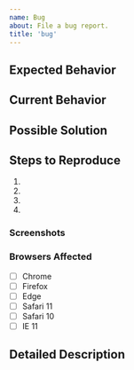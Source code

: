```yaml
---
name: Bug
about: File a bug report.
title: 'bug'
---
```


## Expected Behavior

<!--- Tell us what should happen -->

## Current Behavior

<!--- Tell us what happens instead of the expected behavior -->

## Possible Solution

<!--- Not obligatory, but suggest a fix/reason for the bug, -->

## Steps to Reproduce

<!--- Provide a link to a live example, or an unambiguous set of steps to -->
<!--- reproduce this bug. Include code to reproduce, if relevant -->

1.
2.
3.
4.

### Screenshots

<!--- Provide any screenshots or links to deployments -->

### Browsers Affected

<!-- Check all that apply -->

- [ ] Chrome
- [ ] Firefox
- [ ] Edge
- [ ] Safari 11
- [ ] Safari 10
- [ ] IE 11

## Detailed Description

<!--- Provide a detailed description of the change or addition you are proposing -->
